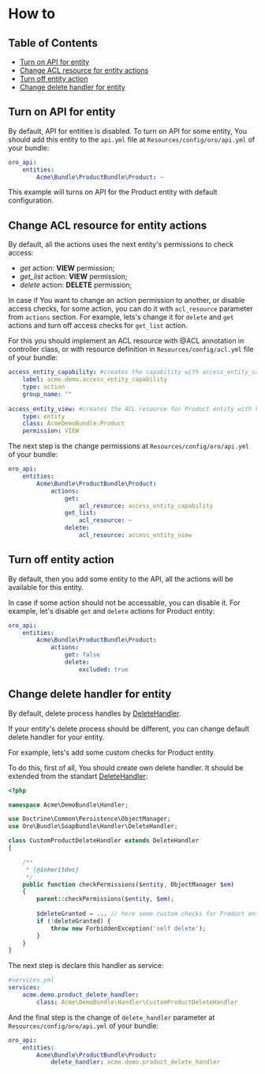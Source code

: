 How to
======


Table of Contents
-----------------
 - [Turn on API for entity](#overview)
 - [Change ACL resource for entity actions](#change-acl-resource-for-entity-actions)
 - [Turn off entity action](#turn-off-entity-action)
 - [Change delete handler for entity](#change-delete-handler-for-entity)


Turn on API for entity
----------------------

By default, API for entities is disabled. To turn on API for some entity, You should add this entity to the `api.yml` file
at `Resources/config/oro/api.yml` of your bundle:


```yaml
oro_api:
    entities:
        Acme\Bundle\ProductBundle\Product: ~
```

This example will turns on API for the Product entity with default configuration.


Change ACL resource for entity actions
--------------------------------------

By default, all the actions uses the next entity's permissions to check access:

* *get* action: **VIEW** permission;
* *get_list* action: **VIEW** permission;
* *delete* action: **DELETE** permission;

In case if You want to change an action permission to another, or disable access checks, for some action, you can do it with `acl_resource` parameter from `actions` section. For example, lets's change it for `delete` and `get` actions and turn off access checks for `get_list` action.

For this you should implement an ACL resource with @ACL annotation in controller class, or with resource definition in `Resources/config/acl.yml` file of your bundle:

```yaml
access_entity_capability: #creates the capability with access_entity_capability name
    label: acme.demo.access_entity_capability
    type: action
    group_name: ""
    
access_entity_view: #creates the ACL resource for Product entity with VIEW permission
    type: entity
    class: AcmeDemoBundle:Product
    permission: VIEW
```

The next step is the change permissions at `Resources/config/oro/api.yml` of your bundle:

```yaml
oro_api:
    entities:
        Acme\Bundle\ProductBundle\Product:
            actions:
                get:
                    acl_resource: access_entity_capability
                get_list:
                    acl_resource: ~
                delete:
                    acl_resource: access_entity_view                     
```
 
Turn off entity action
----------------------

By default, then you add some entity to the API, all the actions will be available for this entity.

In case if some action should not be accessable, you can disable it. For example, let's disable `get` and `delete` actions for Product entity:

```yaml
oro_api:
    entities:
        Acme\Bundle\ProductBundle\Product:
            actions:
                get: false
                delete:
                    excluded: true                     
```

Change delete handler for entity
--------------------------------

By default, delete process handles by [DeleteHandler](../../../SoapBundle/Handler/DeleteHandler.php).

If your entity's delete process should be different, you can change default delete handler for your entity.

For example, lets's add some custom checks for Product entity.

To do this, first of all, You should create own delete handler. It should be extended from the standart [DeleteHandler](../../../SoapBundle/Handler/DeleteHandler.php):

```php
<?php

namespace Acme\DemoBundle\Handler;

use Doctrine\Common\Persistence\ObjectManager;
use Oro\Bundle\SoapBundle\Handler\DeleteHandler;

class CustomProductDeleteHandler extends DeleteHandler
{

    /**
     * {@inheritdoc}
     */
    public function checkPermissions($entity, ObjectManager $em)
    {
        parent::checkPermissions($entity, $em);
        
        $deleteGranted = ... // here some custom checks for Product entity
        if (!deleteGranted) {
            throw new ForbiddenException('self delete');
        }
    }
}                   
```

The next step is declare this handler as service:

```yaml
#services.yml
services:
    acme.demo.product_delete_handler:
        class: Acme\DemoBundle\Handler\CustomProductDeleteHandler              
```

And the final step is the change of `delete_handler` parameter at `Resources/config/oro/api.yml` of your bundle:

```yaml
oro_api:
    entities:
        Acme\Bundle\ProductBundle\Product:
            delete_handler: acme.demo.product_delete_handler                  
```
